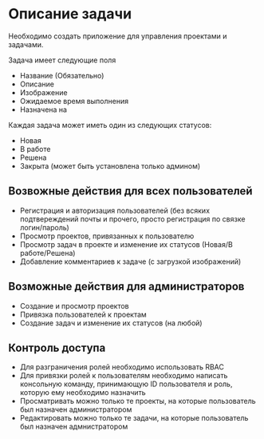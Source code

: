 # Описание задачи

Необходимо создать приложение для управления проектами и задачами.

Задача имеет следующие поля

- Название (Обязательно)
- Описание
- Изображение
- Ожидаемое время выполнения
- Назначена на

Каждая задача может иметь один из следующих статусов:
- Новая
- В работе
- Решена
- Закрыта (может быть установлена только админом)

## Возвожные действия для всех пользователей

- Регистрация и авторизация пользователей (без всяких подтвереждений почты и прочего, просто регистрация по связке логин/пароль)
- Просмотр проектов, привязанных к пользователю
- Просмотр задач в проекте и изменение их статусов (Новая/В работе/Решена)
- Добавление комментариев к задаче (с загрузкой изображений)

## Возможные действия для администраторов

- Создание и просмотр проектов
- Привязка пользователей к проектам
- Создание задач и изменение их статусов (на любой)

## Контроль доступа

- Для разграничения ролей необходимо использовать RBAC
- Для привязки ролей к пользователям необходимо написать консольную команду, принимающую ID пользователя и роль, которую ему необходимо назначить
- Просматривать можно только те проекты, на которые пользователь был назначен администратором
- Редактировать можно только те задачи, на которые пользователь был назначен адмнистратором
